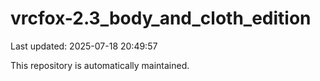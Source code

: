 # vrcfox-2.3_body_and_cloth_edition

Last updated: 2025-07-18 20:49:57

This repository is automatically maintained.
